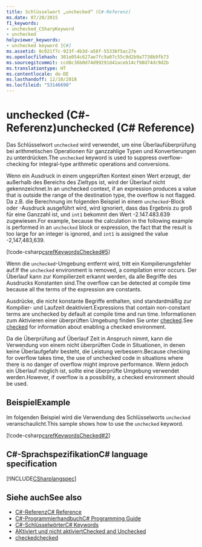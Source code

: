 ```yaml
---
title: Schlüsselwort „unchecked“ (C#-Referenz)
ms.date: 07/20/2015
f1_keywords:
- unchecked_CSharpKeyword
- unchecked
helpviewer_keywords:
- unchecked keyword [C#]
ms.assetid: 0c021f7c-923f-4b3d-a58f-55336f5ac27e
ms.openlocfilehash: 301e054c627ae7fc9a07c55c9d2b9a7738b9fb73
ms.sourcegitcommit: ccd8c36b0d74d99291d41aceb14cf98d74dc9d2b
ms.translationtype: HT
ms.contentlocale: de-DE
ms.lasthandoff: 12/10/2018
ms.locfileid: "53146698"
---
```

# <a name="unchecked-c-reference"></a><span data-ttu-id="2fb55-102">unchecked (C#-Referenz)</span><span class="sxs-lookup"><span data-stu-id="2fb55-102">unchecked (C# Reference)</span></span>

<span data-ttu-id="2fb55-103">Das Schlüsselwort `unchecked` wird verwendet, um eine Überlaufüberprüfung bei arithmetischen Operationen für ganzzahlige Typen und Konvertierungen zu unterdrücken.</span><span class="sxs-lookup"><span data-stu-id="2fb55-103">The `unchecked` keyword is used to suppress overflow-checking for integral-type arithmetic operations and conversions.</span></span>

<span data-ttu-id="2fb55-104">Wenn ein Ausdruck in einem ungeprüften Kontext einen Wert erzeugt, der außerhalb des Bereichs des Zieltyps ist, wird der Überlauf nicht gekennzeichnet.</span><span class="sxs-lookup"><span data-stu-id="2fb55-104">In an unchecked context, if an expression produces a value that is outside the range of the destination type, the overflow is not flagged.</span></span> <span data-ttu-id="2fb55-105">Da z.B. die Berechnung im folgenden Beispiel in einem `unchecked`-Block oder -Ausdruck ausgeführt wird, wird ignoriert, dass das Ergebnis zu groß für eine Ganzzahl ist, und `int1` bekommt den Wert -2.147.483.639 zugewiesen.</span><span class="sxs-lookup"><span data-stu-id="2fb55-105">For example, because the calculation in the following example is performed in an `unchecked` block or expression, the fact that the result is too large for an integer is ignored, and `int1` is assigned the value -2,147,483,639.</span></span>

[!code-csharp[csrefKeywordsChecked#5](~/samples/snippets/csharp/VS_Snippets_VBCSharp/csrefKeywordsChecked/CS/csrefKeywordsChecked.cs#5)]

<span data-ttu-id="2fb55-106">Wenn die `unchecked`-Umgebung entfernt wird, tritt ein Kompilierungsfehler auf.</span><span class="sxs-lookup"><span data-stu-id="2fb55-106">If the `unchecked` environment is removed, a compilation error occurs.</span></span> <span data-ttu-id="2fb55-107">Der Überlauf kann zur Kompilierzeit erkannt werden, da alle Begriffe des Ausdrucks Konstanten sind.</span><span class="sxs-lookup"><span data-stu-id="2fb55-107">The overflow can be detected at compile time because all the terms of the expression are constants.</span></span>

<span data-ttu-id="2fb55-108">Ausdrücke, die nicht konstante Begriffe enthalten, sind standardmäßig zur Kompilier- und Laufzeit deaktiviert.</span><span class="sxs-lookup"><span data-stu-id="2fb55-108">Expressions that contain non-constant terms are unchecked by default at compile time and run time.</span></span> <span data-ttu-id="2fb55-109">Informationen zum Aktivieren einer überprüften Umgebung finden Sie unter [checked](checked.md).</span><span class="sxs-lookup"><span data-stu-id="2fb55-109">See [checked](checked.md) for information about enabling a checked environment.</span></span>

<span data-ttu-id="2fb55-110">Da die Überprüfung auf Überlauf Zeit in Anspruch nimmt, kann die Verwendung von einem nicht überprüften Code in Situationen, in denen keine Überlaufgefahr besteht, die Leistung verbessern.</span><span class="sxs-lookup"><span data-stu-id="2fb55-110">Because checking for overflow takes time, the use of unchecked code in situations where there is no danger of overflow might improve performance.</span></span> <span data-ttu-id="2fb55-111">Wenn jedoch ein Überlauf möglich ist, sollte eine überprüfte Umgebung verwendet werden.</span><span class="sxs-lookup"><span data-stu-id="2fb55-111">However, if overflow is a possibility, a checked environment should be used.</span></span>

## <a name="example"></a><span data-ttu-id="2fb55-112">Beispiel</span><span class="sxs-lookup"><span data-stu-id="2fb55-112">Example</span></span>

<span data-ttu-id="2fb55-113">Im folgenden Beispiel wird die Verwendung des Schlüsselworts `unchecked` veranschaulicht.</span><span class="sxs-lookup"><span data-stu-id="2fb55-113">This sample shows how to use the `unchecked` keyword.</span></span>

[!code-csharp[csrefKeywordsChecked#2](~/samples/snippets/csharp/VS_Snippets_VBCSharp/csrefKeywordsChecked/CS/csrefKeywordsChecked.cs#2)]

## <a name="c-language-specification"></a><span data-ttu-id="2fb55-114">C#-Sprachspezifikation</span><span class="sxs-lookup"><span data-stu-id="2fb55-114">C# language specification</span></span>

[!INCLUDE[CSharplangspec](~/includes/csharplangspec-md.md)]

## <a name="see-also"></a><span data-ttu-id="2fb55-115">Siehe auch</span><span class="sxs-lookup"><span data-stu-id="2fb55-115">See also</span></span>

- [<span data-ttu-id="2fb55-116">C#-Referenz</span><span class="sxs-lookup"><span data-stu-id="2fb55-116">C# Reference</span></span>](../../../csharp/language-reference/index.md)
- [<span data-ttu-id="2fb55-117">C#-Programmierhandbuch</span><span class="sxs-lookup"><span data-stu-id="2fb55-117">C# Programming Guide</span></span>](../../../csharp/programming-guide/index.md)
- [<span data-ttu-id="2fb55-118">C#-Schlüsselwörter</span><span class="sxs-lookup"><span data-stu-id="2fb55-118">C# Keywords</span></span>](index.md)
- [<span data-ttu-id="2fb55-119">AKtiviert und nicht aktiviert</span><span class="sxs-lookup"><span data-stu-id="2fb55-119">Checked and Unchecked</span></span>](checked-and-unchecked.md)
- [<span data-ttu-id="2fb55-120">checked</span><span class="sxs-lookup"><span data-stu-id="2fb55-120">checked</span></span>](checked.md)
